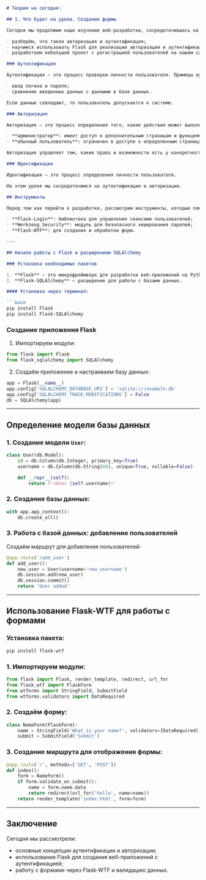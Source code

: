 ```markdown
# Теория на сегодня:

## 1. Что будет на уроке. Создание формы

Сегодня мы продолжим наше изучение веб-разработки, сосредоточившись на теме аутентификации и авторизации. В ходе этого урока:

- разберём, что такое авторизация и аутентификация;
- научимся использовать Flask для реализации авторизации и аутентификации;
- разработаем небольшой проект с регистрацией пользователей на нашем сайте.

### Аутентификация

Аутентификация — это процесс проверки личности пользователя. Примеры аутентификации включают:

- ввод логина и пароля;
- сравнение введенных данных с данными в базе данных.

Если данные совпадают, то пользователь допускается к системе.

### Авторизация

Авторизация — это процесс определения того, какие действия может выполнять пользователь на сайте. Различные уровни доступа включают:

- **администратор**: имеет доступ к дополнительным страницам и функциям;
- **обычный пользователь**: ограничен в доступе к определенным страницам.

Авторизация управляет тем, какие права и возможности есть у конкретного пользователя.

### Идентификация

Идентификация — это процесс определения личности пользователя.

На этом уроке мы сосредоточимся на аутентификации и авторизации.

## Инструменты

Перед тем как перейти к разработке, рассмотрим инструменты, которые помогут нам безопасно реализовать аутентификацию и авторизацию во Flask:

- **Flask-Login**: библиотека для управления сеансами пользователей;
- **Werkzeug Security**: модуль для безопасного хеширования паролей;
- **Flask-WTF**: для создания и обработки форм.

---

## Начало работы с Flask и расширением SQLAlchemy

### Установка необходимых пакетов

1. **Flask** — это микрофреймворк для разработки веб-приложений на Python.
2. **Flask-SQLAlchemy** — расширение для работы с базами данных.

#### Установка через терминал:

```bash
pip install Flask
pip install Flask-SQLAlchemy
```

### Создание приложения Flask

1. Импортируем модули:

```python
from flask import Flask
from flask_sqlalchemy import SQLAlchemy
```

2. Создаём приложение и настраиваем базу данных:

```python
app = Flask(__name__)
app.config['SQLALCHEMY_DATABASE_URI'] = 'sqlite:///example.db'
app.config['SQLALCHEMY_TRACK_MODIFICATIONS'] = False
db = SQLAlchemy(app)
```

---

## Определение модели базы данных

### 1. Создание модели `User`:

```python
class User(db.Model):
    id = db.Column(db.Integer, primary_key=True)
    username = db.Column(db.String(80), unique=True, nullable=False)

    def __repr__(self):
        return f'<User {self.username}>'
```

### 2. Создание базы данных:

```python
with app.app_context():
    db.create_all()
```

### 3. Работа с базой данных: добавление пользователей

Создаём маршрут для добавления пользователей:

```python
@app.route('/add_user')
def add_user():
    new_user = User(username='new_username')
    db.session.add(new_user)
    db.session.commit()
    return 'User added'
```

---

## Использование Flask-WTF для работы с формами

### Установка пакета:

```bash
pip install flask-wtf
```

### 1. Импортируем модули:

```python
from flask import Flask, render_template, redirect, url_for
from flask_wtf import FlaskForm
from wtforms import StringField, SubmitField
from wtforms.validators import DataRequired
```

### 2. Создаём форму:

```python
class NameForm(FlaskForm):
    name = StringField('What is your name?', validators=[DataRequired()])
    submit = SubmitField('Submit')
```

### 3. Создание маршрута для отображения формы:

```python
@app.route('/', methods=['GET', 'POST'])
def index():
    form = NameForm()
    if form.validate_on_submit():
        name = form.name.data
        return redirect(url_for('hello', name=name))
    return render_template('index.html', form=form)
```

---

## Заключение

Сегодня мы рассмотрели:

- основные концепции аутентификации и авторизации;
- использование Flask для создания веб-приложений с аутентификацией;
- работу с формами через Flask-WTF и валидацию данных.
```